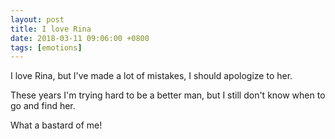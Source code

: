 ```yaml
---
layout: post
title: I love Rina
date: 2018-03-11 09:06:00 +0800
tags: [emotions]
---
```

I love Rina, but I've made a lot of mistakes, I should apologize to her.

These years I'm trying hard to be a better man, but I still don't know when to go and find her.

What a bastard of me!

